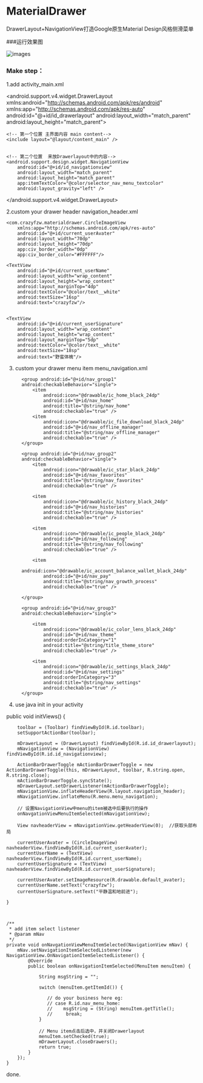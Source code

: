 # MaterialDrawer
DrawerLayout+NavigationView打造Google原生Material Design风格侧滑菜单

###运行效果图

![images](https://github.com/crazyfzw/ProjectImages/blob/master/MaterialDrawer/materialdesign.gif)


### Make step：

1.add activity_main.xml

<android.support.v4.widget.DrawerLayout
    xmlns:android="http://schemas.android.com/apk/res/android"
    xmlns:app="http://schemas.android.com/apk/res-auto"
    android:id="@+id/id_drawerlayout"
    android:layout_width="match_parent"
    android:layout_height="match_parent">

    <!-- 第一个位置 主界面内容 main content-->
    <include layout="@layout/content_main" />


    <!-- 第二个位置  来放Drawerlayout中的内容-->
    <android.support.design.widget.NavigationView
        android:id="@+id/id_navigationview"
        android:layout_width="match_parent"
        android:layout_height="match_parent"
        app:itemTextColor="@color/selector_nav_menu_textcolor"
        android:layout_gravity="left" />

</android.support.v4.widget.DrawerLayout>


2.custom your drawer header  navigation_header.xml

<?xml version="1.0" encoding="utf-8"?>
<LinearLayout xmlns:android="http://schemas.android.com/apk/res/android"
    android:layout_width="match_parent"
    android:layout_height="220dp"
    android:background="@drawable/nav_header"
    android:gravity="center"
    android:orientation="vertical">

    <com.crazyfzw.materialdrawer.CircleImageView
        xmlns:app="http://schemas.android.com/apk/res-auto"
        android:id="@+id/current_userAvater"
        android:layout_width="70dp"
        android:layout_height="70dp"
        app:civ_border_width="0dp"
        app:civ_border_color="#FFFFFF"/>

    <TextView
        android:id="@+id/current_userName"
        android:layout_width="wrap_content"
        android:layout_height="wrap_content"
        android:layout_marginTop="4dp"
        android:textColor="@color/text__white"
        android:textSize="16sp"
        android:text="crazyfzw"/>


    <TextView
        android:id="@+id/current_userSignature"
        android:layout_width="wrap_content"
        android:layout_height="wrap_content"
        android:layout_marginTop="5dp"
        android:textColor="@color/text__white"
        android:textSize="18sp"
        android:text="野蛮体魄"/>

</LinearLayout>

3. custom your drawer menu item  menu_navigation.xml

<?xml version="1.0" encoding="utf-8"?>
<menu android:checkableBehavior="single"
    xmlns:android="http://schemas.android.com/apk/res/android">

    <group android:id="@+id/nav_group1" android:checkableBehavior="single">
        <item
            android:icon="@drawable/ic_home_black_24dp"
            android:id="@+id/nav_home"
            android:title="@string/nav_home"
            android:checkable="true" />
        <item
            android:icon="@drawable/ic_file_download_black_24dp"
            android:id="@+id/nav_offline_manager"
            android:title="@string/nav_offline_manager"
            android:checkable="true" />
    </group>

    <group android:id="@+id/nav_group2" android:checkableBehavior="single">
        <item
            android:icon="@drawable/ic_star_black_24dp"
            android:id="@+id/nav_favorites"
            android:title="@string/nav_favorites"
            android:checkable="true" />

        <item
            android:icon="@drawable/ic_history_black_24dp"
            android:id="@+id/nav_histories"
            android:title="@string/nav_histories"
            android:checkable="true" />

        <item
            android:icon="@drawable/ic_people_black_24dp"
            android:id="@+id/nav_following"
            android:title="@string/nav_following"
            android:checkable="true" />

        <item
            android:icon="@drawable/ic_account_balance_wallet_black_24dp"
            android:id="@+id/nav_pay"
            android:title="@string/nav_growth_process"
            android:checkable="true" />

    </group>

    <group android:id="@+id/nav_group3" android:checkableBehavior="single">

        <item
            android:icon="@drawable/ic_color_lens_black_24dp"
            android:id="@+id/nav_theme"
            android:orderInCategory="1"
            android:title="@string/title_theme_store"
            android:checkable="true" />

        <item
            android:icon="@drawable/ic_settings_black_24dp"
            android:id="@+id/nav_settings"
            android:orderInCategory="3"
            android:title="@string/nav_settings"
            android:checkable="true" />
    </group>
</menu>

4. use java init in your activity  

public void initViews() {

        toolbar = (Toolbar) findViewById(R.id.toolbar);
        setSupportActionBar(toolbar);

        mDrawerLayout = (DrawerLayout) findViewById(R.id.id_drawerlayout);
        mNavigationView = (NavigationView) findViewById(R.id.id_navigationview);

        ActionBarDrawerToggle mActionBarDrawerToggle = new ActionBarDrawerToggle(this, mDrawerLayout, toolbar, R.string.open, R.string.close);
        mActionBarDrawerToggle.syncState();
        mDrawerLayout.setDrawerListener(mActionBarDrawerToggle);
        mNavigationView.inflateHeaderView(R.layout.navigation_header);
        mNavigationView.inflateMenu(R.menu.menu_navigation);

        // 设置NavigationView中menu的item被选中后要执行的操作
        onNavgationViewMenuItemSelected(mNavigationView);

        View navheaderView = mNavigationView.getHeaderView(0);  //获取头部布局

        currentUserAvater = (CircleImageView) navheaderView.findViewById(R.id.current_userAvater);
        currentUserName = (TextView) navheaderView.findViewById(R.id.current_userName);
        currentUserSignature = (TextView) navheaderView.findViewById(R.id.current_userSignature);

        currentUserAvater.setImageResource(R.drawable.default_avater);
        currentUserName.setText("crazyfzw");
        currentUserSignature.setText("平静温和地前进");

    }



    /**
     * add item select listener
     * @param mNav
     */
    private void onNavgationViewMenuItemSelected(NavigationView mNav) {
        mNav.setNavigationItemSelectedListener(new NavigationView.OnNavigationItemSelectedListener() {
            @Override
            public boolean onNavigationItemSelected(MenuItem menuItem) {

                String msgString = "";

                switch (menuItem.getItemId()) {

                   // do your business here eg:
                   // case R.id.nav_menu_home:
                   //    msgString = (String) menuItem.getTitle();
                   //     break;
                }

                // Menu item点击后选中，并关闭Drawerlayout
                menuItem.setChecked(true);
                mDrawerLayout.closeDrawers();
                return true;
            }
        });
    }


done.
